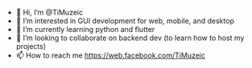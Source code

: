- 👋 Hi, I’m @TiMuzeic
- 👀 I’m interested in GUI development for web, mobile, and desktop
- 🌱 I’m currently learning python and flutter
- 💞️ I’m looking to collaborate on backend dev (to learn how to host my projects)
- 📫 How to reach me https://web.facebook.com/TiMuzeic

<!---
TiMuzeic/TiMuzeic is a ✨ special ✨ repository because its `README.md` (this file) appears on your GitHub profile.
You can click the Preview link to take a look at your changes.
--->
